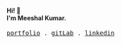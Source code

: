 <p align="center">
  <h4>Hi! 👋 <br> I'm Meeshal Kumar.</h4>
  <!-- Monospace Font -->
  <samp>
    <a href="https://meeshal.io">portfolio</a> .
    <a href="https://www.gitlab.com/meeshalk">gitLab</a> .
    <a href="https://www.linkedin.com/in/meeshalk">linkedin</a>
  </samp>
</p>
